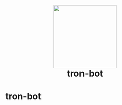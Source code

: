 <h1 align="center">
  <br>
  <img align="center" width="200" src="https://downloader.disk.yandex.ru/preview/719ff233fe7dc6f51dda9b43775b10bae9d72059dd5b50b01a4ec7821fde4ad3/5bd23f52/A0fVDVF9XvsiMl5siZKkuhG6IYJIQjAPS5rmWj5VuO6a5jeHYZ_C2a7NjKWljBlcVgqmP4AFKoY5_klkVTCjHw%3D%3D?uid=0&filename=bots-1.png&disposition=inline&hash=&limit=0&content_type=image%2Fpng&tknv=v2&size=2048x2048">
  <br>
  tron-bot
  <br>
</h1>

# tron-bot

